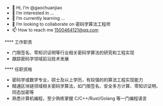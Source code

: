 - 👋 Hi, I’m @gaochuanjiao
- 👀 I’m interested in ...
- 🌱 I’m currently learning ...
- 💞️ I’m looking to collaborate on 密码学算法工程师
- 📫 How to reach me 1500464121@qq.com

**** 工作职责
  
- 门限签名、零知识证明等行业相关密码学算法的研究和工程实现
- 跟踪密码学领域前沿技术发展

**** 任职资格
  
- 密码学或数学专业，硕士及以上学历，有较强的的算法工程实现能力
- 精通区块链领域相关密码学算法，如门限签名、安全多方计算、零知识证明、同态加密等
- 熟悉计算机编程，至少熟练掌握 C/C++/Rust/Golang 等一门编程语言
 
<!---
gaochuanjiao/gaochuanjiao is a ✨ special ✨ repository because its `README.md` (this file) appears on your GitHub profile.
You can click the Preview link to take a look at your changes.
--->
